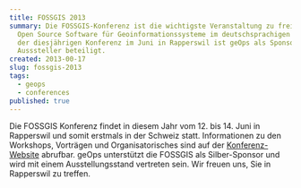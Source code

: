 ```yaml
---
title: FOSSGIS 2013
summary: Die FOSSGIS-Konferenz ist die wichtigste Veranstaltung zu freier und
  Open Source Software für Geoinformationssysteme im deutschsprachigen Raum. Bei
  der diesjährigen Konferenz im Juni in Rapperswil ist geOps als Sponsor und
  Ausssteller beteiligt.
created: 2013-00-17
slug: fossgis-2013
tags:
  - geops
  - conferences
published: true
---
```

Die FOSSGIS Konferenz findet in diesem Jahr vom 12. bis 14. Juni in Rapperswil und somit erstmals in der Schweiz statt. Informationen zu den Workshops, Vorträgen und Organisatorisches sind auf der [Konferenz-Website](http://www.fossgis.de/konferenz/2013/) abrufbar. geOps unterstützt die FOSSGIS als Silber-Sponsor und wird mit einem Ausstellungsstand vertreten sein. Wir freuen uns, Sie in Rapperswil zu treffen.
